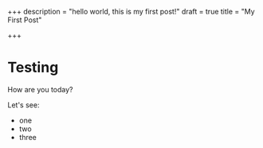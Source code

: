 +++
description = "hello world, this is my first post!"
draft = true
title = "My First Post"

+++
# Testing

How are you today?

Let's see:

* one
* two
* three